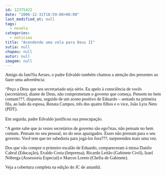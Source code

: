 ```yaml
---
id: 12375422
date: "2006-12-31T18:59:00+00:00"
last_modified_at: null
tags:
  - novela
categories:
  - noticias
title: "Acendendo uma vela para Deus II"
sutia: null
chapeu: null
autor: null
imagem: null
---
```

<p><P><FONT face=Verdana>Amigo da fam?lia Arraes, o padre Edvaldo também chamou a atenção dos presentes ao fazer uma advertência: </FONT></P></p>
<p><P><FONT face=Verdana>“Peço a Deus que seu secretariado seja sério. Eu apelo à consciência de vocês (secretários), diante de Deus, não comprometam o governo que começa. Pensem no bem comum???, disparou, seguido de um aceno positivo de Eduardo – sentado na primeira fila, ao lado da esposa, Renata Campos, três dos quatro filhos e o vice, João Lyra Neto (PDT).<BR><BR>Em seguida, padre Edvaldo justificou sua preocupação. </FONT></P></p>
<p><P><FONT face=Verdana>“A gente sabe que às vezes secretários de governo são ego?stas, não pensam no bem comum. Pensam no seu pessoal, no do seus apazigados. Esses não prestam para o seu governo. Você tem que ter sabedoria para jogá-los fora???, surpreendeu mais uma vez. </FONT></P></p>
<p><P><FONT face=Verdana>Dos que vão compor o primeiro escalão de Eduardo, compareceram à missa Danilo Cabral (Educação), Evaldo Costa (Imprensa), Ricardo Leitão (Gabinete Civil), Izael Nóbrega (Assessoria Especial) e Marcos Loreto (Chefia de Gabinete).</FONT></P></p>
<p><P><FONT face=Verdana>Veja a cobertura completa na edição do JC de amanhã.</FONT></P> </p>
